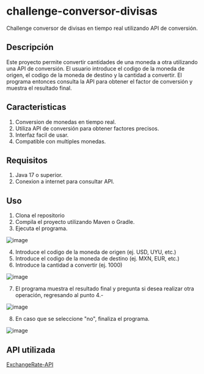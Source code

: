 # challenge-conversor-divisas
Challenge conversor de divisas en tiempo real utilizando
API de conversión.

## Descripción 
Este proyecto permite convertir cantidades de una moneda a otra utilizando una API de conversión.
El usuario introduce el codigo de la moneda de origen, el codigo de la moneda de destino y la cantidad a convertir. 
El programa entonces consulta la API para obtener el factor de conversión y muestra el resultado final.

## Caracteristicas
1. Conversion de monedas en tiempo real.
2. Utiliza API de conversión para obtener factores precisos.
3. Interfaz facil de usar.
4. Compatible con multiples monedas.

## Requisitos
1. Java 17 o superior.
2. Conexion a internet para consultar API.

## Uso
1. Clona el repositorio
2. Compila el proyecto utilizando Maven o Gradle.
3. Ejecuta el programa.

![image](https://github.com/user-attachments/assets/22bbee3c-7f02-4ecc-b6e9-19b8eca052f5)

   
4. Introduce el codigo de la moneda de origen (ej. USD, UYU, etc.)
5. Introduce el codigo de la moneda de destino (ej. MXN, EUR, etc.)
6. Introduce la cantidad a convertir (ej. 1000)

![image](https://github.com/user-attachments/assets/a6e6f043-5104-4177-a455-724e4430d028)


7. El programa muestra el resultado final y pregunta si desea realizar otra operación, regresando al punto 4.-

![image](https://github.com/user-attachments/assets/60a230c2-8a34-443c-bdbe-334552f479a4)

8. En caso que se seleccione "no", finaliza el programa.

![image](https://github.com/user-attachments/assets/fcc873ae-0497-48c1-a9b4-b3884e59223d)


## API utilizada
[ExchangeRate-API](https://v6.exchangerate-api.com/)